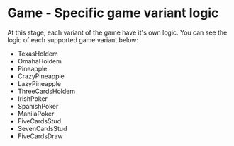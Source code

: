 # Game - Specific game variant logic

At this stage, each variant of the game have it's own logic. You can see the logic of each supported game variant below:
 * TexasHoldem
 * OmahaHoldem
 * Pineapple
 * CrazyPineapple
 * LazyPineapple
 * ThreeCardsHoldem
 * IrishPoker
 * SpanishPoker
 * ManilaPoker
 * FiveCardsStud
 * SevenCardsStud
 * FiveCardsDraw